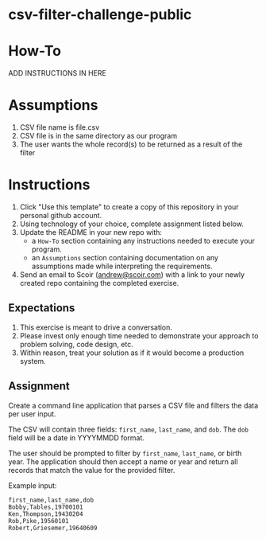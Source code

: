 # csv-filter-challenge-public


# How-To
   ADD INSTRUCTIONS IN HERE

# Assumptions
   1. CSV file name is file.csv
   2. CSV file is in the same directory as our program
   3. The user wants the whole record(s) to be returned as a result of the filter


# Instructions
1. Click "Use this template" to create a copy of this repository in your personal github account.  
1. Using technology of your choice, complete assignment listed below.
1. Update the README in your new repo with:
    * a `How-To` section containing any instructions needed to execute your program.
    * an `Assumptions` section containing documentation on any assumptions made while interpreting the requirements.
1. Send an email to Scoir (andrew@scoir.com) with a link to your newly created repo containing the completed exercise.

## Expectations
1. This exercise is meant to drive a conversation. 
1. Please invest only enough time needed to demonstrate your approach to problem solving, code design, etc.
1. Within reason, treat your solution as if it would become a production system.

## Assignment
Create a command line application that parses a CSV file and filters the data per user input.

The CSV will contain three fields: `first_name`, `last_name`, and `dob`. The `dob` field will be a date in YYYYMMDD format.

The user should be prompted to filter by `first_name`, `last_name`, or birth year. The application should then accept a name or year and return all records that match the value for the provided filter. 

Example input:
```
first_name,last_name,dob
Bobby,Tables,19700101
Ken,Thompson,19430204
Rob,Pike,19560101
Robert,Griesemer,19640609
```
